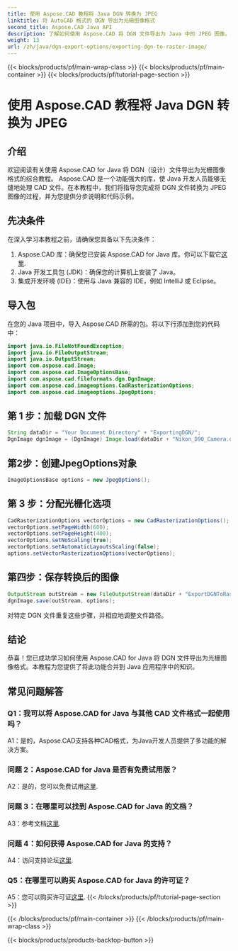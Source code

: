 ```yaml
---
title: 使用 Aspose.CAD 教程将 Java DGN 转换为 JPEG
linktitle: 将 AutoCAD 格式的 DGN 导出为光栅图像格式
second_title: Aspose.CAD Java API
description: 了解如何使用 Aspose.CAD 将 DGN 文件导出为 Java 中的 JPEG 图像。本分步教程将指导您轻松完成整个过程。
weight: 13
url: /zh/java/dgn-export-options/exporting-dgn-to-raster-image/
---
```


{{< blocks/products/pf/main-wrap-class >}}
{{< blocks/products/pf/main-container >}}
{{< blocks/products/pf/tutorial-page-section >}}

# 使用 Aspose.CAD 教程将 Java DGN 转换为 JPEG

## 介绍

欢迎阅读有关使用 Aspose.CAD for Java 将 DGN（设计）文件导出为光栅图像格式的综合教程。 Aspose.CAD 是一个功能强大的库，使 Java 开发人员能够无缝地处理 CAD 文件。在本教程中，我们将指导您完成将 DGN 文件转换为 JPEG 图像的过程，并为您提供分步说明和代码示例。

## 先决条件

在深入学习本教程之前，请确保您具备以下先决条件：
1.  Aspose.CAD 库：确保您已安装 Aspose.CAD for Java 库。你可以下载它[这里](https://releases.aspose.com/cad/java/).
2. Java 开发工具包 (JDK)：确保您的计算机上安装了 Java。
3. 集成开发环境 (IDE)：使用与 Java 兼容的 IDE，例如 IntelliJ 或 Eclipse。

## 导入包

在您的 Java 项目中，导入 Aspose.CAD 所需的包。将以下行添加到您的代码中：

```java
import java.io.FileNotFoundException;
import java.io.FileOutputStream;
import java.io.OutputStream;
import com.aspose.cad.Image;
import com.aspose.cad.ImageOptionsBase;
import com.aspose.cad.fileformats.dgn.DgnImage;
import com.aspose.cad.imageoptions.CadRasterizationOptions;
import com.aspose.cad.imageoptions.JpegOptions;
```

## 第 1 步：加载 DGN 文件

```java
String dataDir = "Your Document Directory" + "ExportingDGN/";
DgnImage dgnImage = (DgnImage) Image.load(dataDir + "Nikon_D90_Camera.dgn");
```

## 第2步：创建JpegOptions对象

```java
ImageOptionsBase options = new JpegOptions();
```

## 第 3 步：分配光栅化选项

```java
CadRasterizationOptions vectorOptions = new CadRasterizationOptions();
vectorOptions.setPageWidth(600);
vectorOptions.setPageHeight(400);
vectorOptions.setNoScaling(true);
vectorOptions.setAutomaticLayoutsScaling(false);
options.setVectorRasterizationOptions(vectorOptions);
```

## 第四步：保存转换后的图像

```java
OutputStream outStream = new FileOutputStream(dataDir + "ExportDGNToRasterImage_Out.jpg");
dgnImage.save(outStream, options);
```

对特定 DGN 文件重复这些步骤，并相应地调整文件路径。

## 结论

恭喜！您已成功学习如何使用 Aspose.CAD for Java 将 DGN 文件导出为光栅图像格式。本教程为您提供了将此功能合并到 Java 应用程序中的知识。

## 常见问题解答

### Q1：我可以将 Aspose.CAD for Java 与其他 CAD 文件格式一起使用吗？

A1：是的，Aspose.CAD支持各种CAD格式，为Java开发人员提供了多功能的解决方案。

### 问题 2：Aspose.CAD for Java 是否有免费试用版？

 A2：是的，您可以免费试用[这里](https://releases.aspose.com/).

### 问题 3：在哪里可以找到 Aspose.CAD for Java 的文档？

 A3：参考文档[这里](https://reference.aspose.com/cad/java/).

### 问题 4：如何获得 Aspose.CAD for Java 的支持？

 A4：访问支持论坛[这里](https://forum.aspose.com/c/cad/19).

### Q5：在哪里可以购买 Aspose.CAD for Java 的许可证？

 A5：您可以购买许可证[这里](https://purchase.aspose.com/buy).
{{< /blocks/products/pf/tutorial-page-section >}}

{{< /blocks/products/pf/main-container >}}
{{< /blocks/products/pf/main-wrap-class >}}

{{< blocks/products/products-backtop-button >}}
